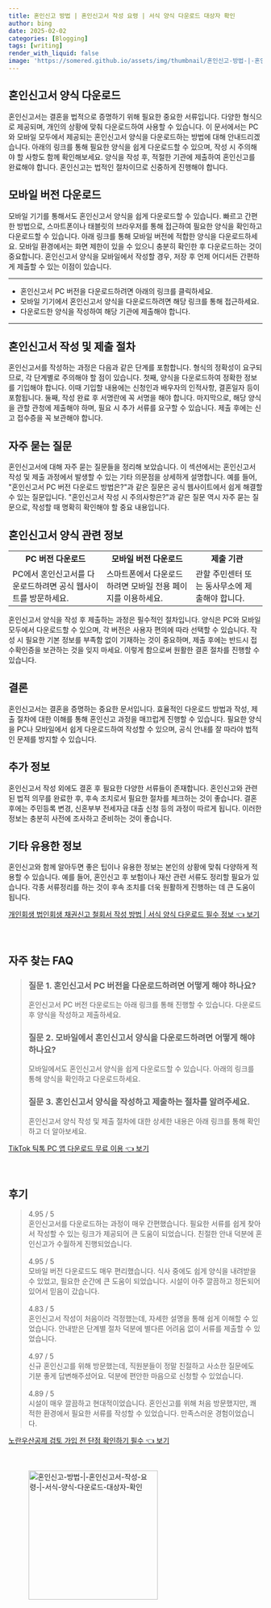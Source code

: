 ```yaml
---
title: 혼인신고 방법 | 혼인신고서 작성 요령 | 서식 양식 다운로드 대상자 확인
author: bing
date: 2025-02-02
categories: [Blogging]
tags: [writing]
render_with_liquid: false
image: 'https://somered.github.io/assets/img/thumbnail/혼인신고-방법-|-혼인신고서-작성-요령-|-서식-양식-다운로드-대상자-확인.webp'
---
```



<h2 id='혼인신고서_양식_다운로드'>혼인신고서 양식 다운로드</h2>

<p>혼인신고서는 결혼을 법적으로 증명하기 위해 필요한 중요한 서류입니다. 다양한 형식으로 제공되며, 개인의 상황에 맞춰 다운로드하여 사용할 수 있습니다. 이 문서에서는 PC와 모바일 모두에서 제공되는 혼인신고서 양식을 다운로드하는 방법에 대해 안내드리겠습니다. 아래의 링크를 통해 필요한 양식을 쉽게 다운로드할 수 있으며, 작성 시 주의해야 할 사항도 함께 확인해보세요. 양식을 작성 후, 적절한 기관에 제출하여 혼인신고를 완료해야 합니다. 혼인신고는 법적인 절차이므로 신중하게 진행해야 합니다.</p>

<h2 id='모바일_버전_다운로드'>모바일 버전 다운로드</h2>

<p>모바일 기기를 통해서도 혼인신고서 양식을 쉽게 다운로드할 수 있습니다. 빠르고 간편한 방법으로, 스마트폰이나 태블릿의 브라우저를 통해 접근하여 필요한 양식을 확인하고 다운로드할 수 있습니다. 아래 링크를 통해 모바일 버전에 적합한 양식을 다운로드하세요. 모바일 환경에서는 화면 제한이 있을 수 있으니 충분히 확인한 후 다운로드하는 것이 중요합니다. 혼인신고서 양식을 모바일에서 작성할 경우, 저장 후 언제 어디서든 간편하게 제출할 수 있는 이점이 있습니다.</p>

<hr />

<ul>
    <li>혼인신고서 PC 버전을 다운로드하려면 아래의 링크를 클릭하세요.</li>
    <li>모바일 기기에서 혼인신고서 양식을 다운로드하려면 해당 링크를 통해 접근하세요.</li>
    <li>다운로드한 양식을 작성하여 해당 기관에 제출해야 합니다.</li>
</ul>

<hr />

<h2 id='혼인신고서_작성_및_제출_절차'>혼인신고서 작성 및 제출 절차</h2>

<p>혼인신고서를 작성하는 과정은 다음과 같은 단계를 포함합니다. 형식의 정확성이 요구되므로, 각 단계별로 주의해야 할 점이 있습니다. 첫째, 양식을 다운로드하여 정확한 정보를 기입해야 합니다. 이때 기입할 내용에는 신청인과 배우자의 인적사항, 결혼일자 등이 포함됩니다. 둘째, 작성 완료 후 서명란에 꼭 서명을 해야 합니다. 마지막으로, 해당 양식을 관할 관청에 제출해야 하며, 필요 시 추가 서류를 요구할 수 있습니다. 제출 후에는 신고 접수증을 꼭 보관해야 합니다.</p>

<h2 id='자주_묻는_질문'>자주 묻는 질문</h2>

<p>혼인신고서에 대해 자주 묻는 질문들을 정리해 보았습니다. 이 섹션에서는 혼인신고서 작성 및 제출 과정에서 발생할 수 있는 기타 의문점을 상세하게 설명합니다. 예를 들어, "혼인신고서 PC 버전 다운로드 방법은?"과 같은 질문은 공식 웹사이트에서 쉽게 해결할 수 있는 질문입니다. "혼인신고서 작성 시 주의사항은?"과 같은 질문 역시 자주 묻는 질문으로, 작성할 때 명확히 확인해야 할 중요 내용입니다.</p>

<h2 id='혼인신고서_양식_과_관련된_정보'>혼인신고서 양식 관련 정보</h2>

<table>
    <tr>
        <td style="text-align: center; height: 17px;"><b>PC 버전 다운로드</b></td>
        <td style="text-align: center; height: 17px;"><b>모바일 버전 다운로드</b></td>
        <td style="text-align: center; height: 17px;"><b>제출 기관</b></td>
    </tr>
    <tr>
        <td>PC에서 혼인신고서를 다운로드하려면 공식 웹사이트를 방문하세요.</td>
        <td>스마트폰에서 다운로드하려면 모바일 전용 페이지를 이용하세요.</td>
        <td>관할 주민센터 또는 동사무소에 제출해야 합니다.</td>
    </tr>
</table>

<p>혼인신고서 양식을 작성 후 제출하는 과정은 필수적인 절차입니다. 양식은 PC와 모바일 모두에서 다운로드할 수 있으며, 각 버전은 사용자 편의에 따라 선택할 수 있습니다. 작성 시 필요한 기본 정보를 부족함 없이 기재하는 것이 중요하며, 제출 후에는 반드시 접수확인증을 보관하는 것을 잊지 마세요. 이렇게 함으로써 원활한 결혼 절차를 진행할 수 있습니다.</p>

<h2 id='결론'>결론</h2>

<p>혼인신고서는 결혼을 증명하는 중요한 문서입니다. 효율적인 다운로드 방법과 작성, 제출 절차에 대한 이해를 통해 혼인신고 과정을 매끄럽게 진행할 수 있습니다. 필요한 양식을 PC나 모바일에서 쉽게 다운로드하여 작성할 수 있으며, 공식 안내를 잘 따라야 법적인 문제를 방지할 수 있습니다.</p>

<h2 id='추가_정보'>추가 정보</h2>

<p>혼인신고서 작성 외에도 결혼 후 필요한 다양한 서류들이 존재합니다. 혼인신고와 관련된 법적 의무를 완료한 후, 후속 조치로서 필요한 절차를 체크하는 것이 좋습니다. 결혼 후에는 주민등록 변경, 신혼부부 전세자금 대출 신청 등의 과정이 따르게 됩니다. 이러한 정보는 충분히 사전에 조사하고 준비하는 것이 좋습니다.</p>

<h2 id='기타_유용한_정보'>기타 유용한 정보</h2>

<p>혼인신고와 함께 알아두면 좋은 팁이나 유용한 정보는 본인의 상황에 맞춰 다양하게 적용할 수 있습니다. 예를 들어, 혼인신고 후 보험이나 재산 관련 서류도 정리할 필요가 있습니다. 각종 서류정리를 하는 것이 후속 조치를 더욱 원활하게 진행하는 데 큰 도움이 됩니다.</p>


<p><a class="click-button" title="개인회생 법인회생 채권신고 철회서 작성 방법 | 서식 양식 다운로드 필수 정보" href="https://somered.github.io/posts/%EA%B0%9C%EC%9D%B8%ED%9A%8C%EC%83%9D-%EB%B2%95%EC%9D%B8%ED%9A%8C%EC%83%9D-%EC%B1%84%EA%B6%8C%EC%8B%A0%EA%B3%A0-%EC%B2%A0%ED%9A%8C%EC%84%9C-%EC%9E%91%EC%84%B1-%EB%B0%A9%EB%B2%95-%EC%84%9C%EC%8B%9D-%EC%96%91%EC%8B%9D-%EB%8B%A4%EC%9A%B4%EB%A1%9C%EB%93%9C-%ED%95%84%EC%88%98-%EC%A0%95%EB%B3%B4/" rel="dofollow">개인회생 법인회생 채권신고 철회서 작성 방법 | 서식 양식 다운로드 필수 정보 👈 보기</a></p><br>
<h2 id='자주_찾는_FAQ'>자주 찾는 FAQ</h2>
<div itemscope="" itemtype="https://schema.org/FAQPage"> 
<blockquote> 
<div itemscope="" itemprop="mainEntity" itemtype="https://schema.org/Question"> 
<h3 itemprop="name">질문 1. 혼인신고서 PC 버전을 다운로드하려면 어떻게 해야 하나요?</h3> 
<div itemscope="" itemprop="acceptedAnswer" itemtype="https://schema.org/Answer"> 
<span itemprop="text"> 
<p>혼인신고서 PC 버전 다운로드는 아래 링크를 통해 진행할 수 있습니다. 다운로드 후 양식을 작성하고 제출하세요.</p> 
</span> 
</div> 
</div> 

<div itemscope="" itemprop="mainEntity" itemtype="https://schema.org/Question"> 
<h3 itemprop="name">질문 2. 모바일에서 혼인신고서 양식을 다운로드하려면 어떻게 해야 하나요?</h3> 
<div itemscope="" itemprop="acceptedAnswer" itemtype="https://schema.org/Answer"> 
<span itemprop="text"> 
<p>모바일에서도 혼인신고서 양식을 쉽게 다운로드할 수 있습니다. 아래의 링크를 통해 양식을 확인하고 다운로드하세요.</p> 
</span> 
</div> 
</div> 

<div itemscope="" itemprop="mainEntity" itemtype="https://schema.org/Question"> 
<h3 itemprop="name">질문 3. 혼인신고서 양식을 작성하고 제출하는 절차를 알려주세요.</h3> 
<div itemscope="" itemprop="acceptedAnswer" itemtype="https://schema.org/Answer"> 
<span itemprop="text"> 
<p>혼인신고서 양식 작성 및 제출 절차에 대한 상세한 내용은 아래 링크를 통해 확인하고 더 알아보세요.</p> 
</span> 
</div> 
</div> 
</blockquote> 
</div>
<p><a class="click-button" title="TikTok 틱톡 PC 앱 다운로드 무료 이용" href="https://somered.github.io/posts/TikTok-%ED%8B%B1%ED%86%A1-PC-%EC%95%B1-%EB%8B%A4%EC%9A%B4%EB%A1%9C%EB%93%9C-%EB%AC%B4%EB%A3%8C-%EC%9D%B4%EC%9A%A9/" rel="dofollow">TikTok 틱톡 PC 앱 다운로드 무료 이용 👈 보기</a></p><br>
<h2 id='후기'>후기</h2>
<div itemscope itemtype="https://schema.org/Product">
  <blockquote>
  <div itemprop="review" itemscope itemtype="https://schema.org/Review">
      <div itemprop="reviewRating" itemscope itemtype="https://schema.org/Rating"> <span itemprop="ratingValue">4.95</span> / <span itemprop="bestRating">5</span> </div>
      <span itemprop="reviewBody">혼인신고서를 다운로드하는 과정이 매우 간편했습니다. 필요한 서류를 쉽게 찾아서 작성할 수 있는 링크가 제공되어 큰 도움이 되었습니다. 친절한 안내 덕분에 혼인신고가 수월하게 진행되었습니다.</span>
  </div>
  <br>
  <div itemprop="review" itemscope itemtype="https://schema.org/Review">
      <div itemprop="reviewRating" itemscope itemtype="https://schema.org/Rating"> <span itemprop="ratingValue">4.95</span> / <span itemprop="bestRating">5</span> </div>
      <span itemprop="reviewBody">모바일 버전 다운로드도 매우 편리했습니다. 식사 중에도 쉽게 양식을 내려받을 수 있었고, 필요한 순간에 큰 도움이 되었습니다. 시설이 아주 깔끔하고 정돈되어 있어서 믿음이 갔습니다.</span>
  </div>
  <br>
  <div itemprop="review" itemscope itemtype="https://schema.org/Review">
      <div itemprop="reviewRating" itemscope itemtype="https://schema.org/Rating"> <span itemprop="ratingValue">4.83</span> / <span itemprop="bestRating">5</span> </div>
      <span itemprop="reviewBody">혼인신고서 작성이 처음이라 걱정했는데, 자세한 설명을 통해 쉽게 이해할 수 있었습니다. 안내받은 단계별 절차 덕분에 별다른 어려움 없이 서류를 제출할 수 있었습니다.</span>
  </div>
  <br>
  <div itemprop="review" itemscope itemtype="https://schema.org/Review">
      <div itemprop="reviewRating" itemscope itemtype="https://schema.org/Rating"> <span itemprop="ratingValue">4.97</span> / <span itemprop="bestRating">5</span> </div>
      <span itemprop="reviewBody">신규 혼인신고를 위해 방문했는데, 직원분들이 정말 친절하고 사소한 질문에도 기분 좋게 답변해주셨어요. 덕분에 편안한 마음으로 신청할 수 있었습니다.</span>
  </div>
  <br>
  <div itemprop="review" itemscope itemtype="https://schema.org/Review">
      <div itemprop="reviewRating" itemscope itemtype="https://schema.org/Rating"> <span itemprop="ratingValue">4.89</span> / <span itemprop="bestRating">5</span> </div>
      <span itemprop="reviewBody">시설이 매우 깔끔하고 현대적이었습니다. 혼인신고를 위해 처음 방문했지만, 쾌적한 환경에서 필요한 서류를 작성할 수 있었습니다. 만족스러운 경험이었습니다.</span>
  </div>
  </blockquote>
</div>
<p><a class="click-button" title="노란우산공제 검토 가입 전 단점 확인하기 필수" href="https://somered.github.io/posts/%EB%85%B8%EB%9E%80%EC%9A%B0%EC%82%B0%EA%B3%B5%EC%A0%9C-%EA%B2%80%ED%86%A0-%EA%B0%80%EC%9E%85-%EC%A0%84-%EB%8B%A8%EC%A0%90-%ED%99%95%EC%9D%B8%ED%95%98%EA%B8%B0-%ED%95%84%EC%88%98/" rel="dofollow">노란우산공제 검토 가입 전 단점 확인하기 필수 👈 보기</a></p><br>
<figure class="image"><img src="https://somered.github.io/assets/img/thumbnail/혼인신고-방법-|-혼인신고서-작성-요령-|-서식-양식-다운로드-대상자-확인.webp" alt="혼인신고-방법-|-혼인신고서-작성-요령-|-서식-양식-다운로드-대상자-확인" width="256" height="256"></figure>